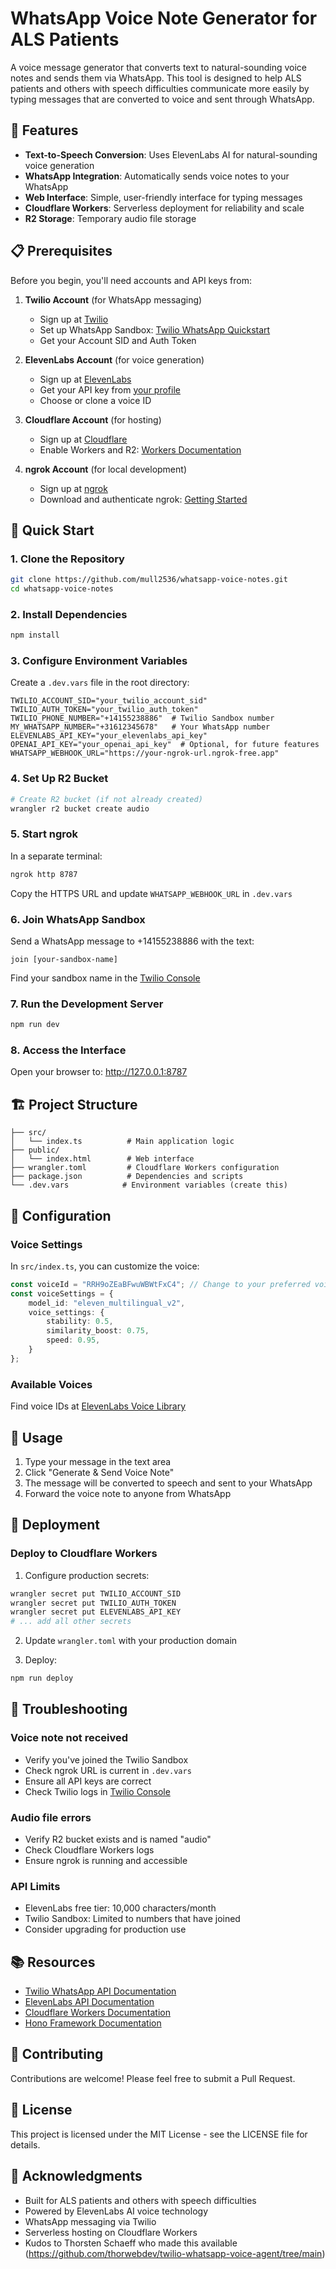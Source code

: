 # WhatsApp Voice Note Generator for ALS Patients

A voice message generator that converts text to natural-sounding voice notes and sends them via WhatsApp. This tool is designed to help ALS patients and others with speech difficulties communicate more easily by typing messages that are converted to voice and sent through WhatsApp.

## 🎯 Features

- **Text-to-Speech Conversion**: Uses ElevenLabs AI for natural-sounding voice generation
- **WhatsApp Integration**: Automatically sends voice notes to your WhatsApp
- **Web Interface**: Simple, user-friendly interface for typing messages
- **Cloudflare Workers**: Serverless deployment for reliability and scale
- **R2 Storage**: Temporary audio file storage

## 📋 Prerequisites

Before you begin, you'll need accounts and API keys from:

1. **Twilio Account** (for WhatsApp messaging)
   - Sign up at [Twilio](https://www.twilio.com/try-twilio)
   - Set up WhatsApp Sandbox: [Twilio WhatsApp Quickstart](https://www.twilio.com/docs/whatsapp/quickstart)
   - Get your Account SID and Auth Token

2. **ElevenLabs Account** (for voice generation)
   - Sign up at [ElevenLabs](https://elevenlabs.io/)
   - Get your API key from [your profile](https://elevenlabs.io/profile)
   - Choose or clone a voice ID

3. **Cloudflare Account** (for hosting)
   - Sign up at [Cloudflare](https://dash.cloudflare.com/sign-up)
   - Enable Workers and R2: [Workers Documentation](https://developers.cloudflare.com/workers/get-started/guide/)

4. **ngrok Account** (for local development)
   - Sign up at [ngrok](https://ngrok.com/)
   - Download and authenticate ngrok: [Getting Started](https://ngrok.com/docs/getting-started/)

## 🚀 Quick Start

### 1. Clone the Repository

```bash
git clone https://github.com/mull2536/whatsapp-voice-notes.git
cd whatsapp-voice-notes
```

### 2. Install Dependencies

```bash
npm install
```

### 3. Configure Environment Variables

Create a `.dev.vars` file in the root directory:

```env
TWILIO_ACCOUNT_SID="your_twilio_account_sid"
TWILIO_AUTH_TOKEN="your_twilio_auth_token"
TWILIO_PHONE_NUMBER="+14155238886"  # Twilio Sandbox number
MY_WHATSAPP_NUMBER="+31612345678"   # Your WhatsApp number
ELEVENLABS_API_KEY="your_elevenlabs_api_key"
OPENAI_API_KEY="your_openai_api_key"  # Optional, for future features
WHATSAPP_WEBHOOK_URL="https://your-ngrok-url.ngrok-free.app"
```

### 4. Set Up R2 Bucket

```bash
# Create R2 bucket (if not already created)
wrangler r2 bucket create audio
```

### 5. Start ngrok

In a separate terminal:

```bash
ngrok http 8787
```

Copy the HTTPS URL and update `WHATSAPP_WEBHOOK_URL` in `.dev.vars`

### 6. Join WhatsApp Sandbox

Send a WhatsApp message to +14155238886 with the text:
```
join [your-sandbox-name]
```

Find your sandbox name in the [Twilio Console](https://console.twilio.com/us1/develop/sms/try-it-out/whatsapp-learn)

### 7. Run the Development Server

```bash
npm run dev
```

### 8. Access the Interface

Open your browser to: http://127.0.0.1:8787

## 🏗️ Project Structure

```
├── src/
│   └── index.ts          # Main application logic
├── public/
│   └── index.html        # Web interface
├── wrangler.toml         # Cloudflare Workers configuration
├── package.json          # Dependencies and scripts
└── .dev.vars            # Environment variables (create this)
```

## 🔧 Configuration

### Voice Settings

In `src/index.ts`, you can customize the voice:

```typescript
const voiceId = "RRH9oZEaBFwuWBWtFxC4"; // Change to your preferred voice
const voiceSettings = {
    model_id: "eleven_multilingual_v2",
    voice_settings: {
        stability: 0.5,
        similarity_boost: 0.75,
        speed: 0.95,
    }
};
```

### Available Voices

Find voice IDs at [ElevenLabs Voice Library](https://elevenlabs.io/voice-library)

## 📱 Usage

1. Type your message in the text area
2. Click "Generate & Send Voice Note"
3. The message will be converted to speech and sent to your WhatsApp
4. Forward the voice note to anyone from WhatsApp

## 🚀 Deployment

### Deploy to Cloudflare Workers

1. Configure production secrets:
```bash
wrangler secret put TWILIO_ACCOUNT_SID
wrangler secret put TWILIO_AUTH_TOKEN
wrangler secret put ELEVENLABS_API_KEY
# ... add all other secrets
```

2. Update `wrangler.toml` with your production domain

3. Deploy:
```bash
npm run deploy
```

## 🐛 Troubleshooting

### Voice note not received
- Verify you've joined the Twilio Sandbox
- Check ngrok URL is current in `.dev.vars`
- Ensure all API keys are correct
- Check Twilio logs in [Twilio Console](https://console.twilio.com/us1/monitor/logs/errors)

### Audio file errors
- Verify R2 bucket exists and is named "audio"
- Check Cloudflare Workers logs
- Ensure ngrok is running and accessible

### API Limits
- ElevenLabs free tier: 10,000 characters/month
- Twilio Sandbox: Limited to numbers that have joined
- Consider upgrading for production use

## 📚 Resources

- [Twilio WhatsApp API Documentation](https://www.twilio.com/docs/whatsapp)
- [ElevenLabs API Documentation](https://docs.elevenlabs.io/api-reference/quick-start/introduction)
- [Cloudflare Workers Documentation](https://developers.cloudflare.com/workers/)
- [Hono Framework Documentation](https://hono.dev/)

## 🤝 Contributing

Contributions are welcome! Please feel free to submit a Pull Request.

## 📄 License

This project is licensed under the MIT License - see the LICENSE file for details.

## 🙏 Acknowledgments

- Built for ALS patients and others with speech difficulties
- Powered by ElevenLabs AI voice technology
- WhatsApp messaging via Twilio
- Serverless hosting on Cloudflare Workers
- Kudos to Thorsten Schaeff who made this available (https://github.com/thorwebdev/twilio-whatsapp-voice-agent/tree/main)
